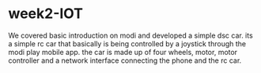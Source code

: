 # week2-IOT
We covered basic introduction on modi and developed a simple dsc car. 
its a simple rc car that basically is being controlled by a joystick through the modi play mobile app.
the car is made up of four wheels, motor, motor controller and a network interface connecting the phone and the rc car.
